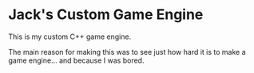 # Jack's Custom Game Engine

This is my custom C++ game engine.

The main reason for making this was to see just how hard it is to make a game engine... and because I was bored.
